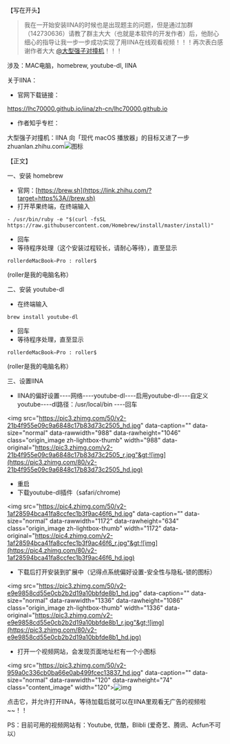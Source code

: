  

 

 

 

 

【写在开头】

> 我在一开始安装IINA的时候也是出现题主的问题，但是通过加群（142730636）请教了群主大大（也就是本软件的开发作者）后，他耐心细心的指导让我一步一步成功实现了用IINA在线观看视频！！！再次表白感谢作者大大 [@大型强子对撞机](http://www.zhihu.com/people/7a259628c35c76c8347053f57c504655)！！！

涉及：MAC电脑，homebrew, youtube-dl, IINA

关于IINA：

- 官网下载链接：

https://lhc70000.github.io/iina/zh-cn/lhc70000.github.io

- 作者知乎专栏：

大型强子对撞机：IINA 向「现代 macOS 播放器」的目标又进了一步zhuanlan.zhihu.com![图标](https://pic4.zhimg.com/v2-081ca186ad3be64879435c6dad192db7_180x120.jpg)

【正文】

一、安装 homebrew

- 官网：[https://brew.sh](https://link.zhihu.com/?target=https%3A//brew.sh)
- 打开苹果终端，在终端输入 

```
- /usr/bin/ruby -e "$(curl -fsSL https://raw.githubusercontent.com/Homebrew/install/master/install)"
```

- 回车
- 等待程序处理（这个安装过程较长，请耐心等待），直至显示

```
rollerdeMacBook—Pro : roller$  
```

(roller是我的电脑名称）

二、安装 youtube-dl

- 在终端输入 

```
brew install youtube-dl
```

- 回车
- 等待程序处理，直至显示

```
rollerdeMacBook—Pro : roller$ 
```

(roller是我的电脑名称）

三、设置IINA

- IINA的偏好设置----网络----youtube-dl----启用youtube-dl----自定义youtube----dl路径：/usr/local/bin ----回车

&lt;img src="https://pic3.zhimg.com/50/v2-21b4f955e09c9a6848c17b83d73c2505_hd.jpg" data-caption="" data-size="normal" data-rawwidth="988" data-rawheight="1046" class="origin_image zh-lightbox-thumb" width="988" data-original="https://pic3.zhimg.com/v2-21b4f955e09c9a6848c17b83d73c2505_r.jpg"&gt;![img](https://pic3.zhimg.com/80/v2-21b4f955e09c9a6848c17b83d73c2505_hd.jpg)

- 重启
- 下载youtube-dl插件（safari/chrome)

&lt;img src="https://pic4.zhimg.com/50/v2-1af28594bca41fa8ccfec1b3f9ac46f6_hd.jpg" data-caption="" data-size="normal" data-rawwidth="1172" data-rawheight="634" class="origin_image zh-lightbox-thumb" width="1172" data-original="https://pic4.zhimg.com/v2-1af28594bca41fa8ccfec1b3f9ac46f6_r.jpg"&gt;![img](https://pic4.zhimg.com/80/v2-1af28594bca41fa8ccfec1b3f9ac46f6_hd.jpg)

- 下载后打开安装到扩展中（记得点系统偏好设置-安全性与隐私-锁的图标）

&lt;img src="https://pic3.zhimg.com/50/v2-e9e9858cd55e0cb2b2d19a10bbfde8b1_hd.jpg" data-caption="" data-size="normal" data-rawwidth="1336" data-rawheight="1086" class="origin_image zh-lightbox-thumb" width="1336" data-original="https://pic3.zhimg.com/v2-e9e9858cd55e0cb2b2d19a10bbfde8b1_r.jpg"&gt;![img](https://pic3.zhimg.com/80/v2-e9e9858cd55e0cb2b2d19a10bbfde8b1_hd.jpg)

- 打开一个视频网站，会发现页面地址栏有一个小图标

&lt;img src="https://pic3.zhimg.com/50/v2-959a0c336cb0ba66e0ab499fcec13837_hd.jpg" data-caption="" data-size="normal" data-rawwidth="120" data-rawheight="74" class="content_image" width="120"&gt;![img](https://pic3.zhimg.com/80/v2-959a0c336cb0ba66e0ab499fcec13837_hd.jpg)

点击它，并允许打开IINA，等待加载后就可以在IINA里观看无广告的视频啦~~！！

PS：目前可用的视频网站有：Youtube, 优酷，Blibli (爱奇艺、腾讯、Acfun不可以）